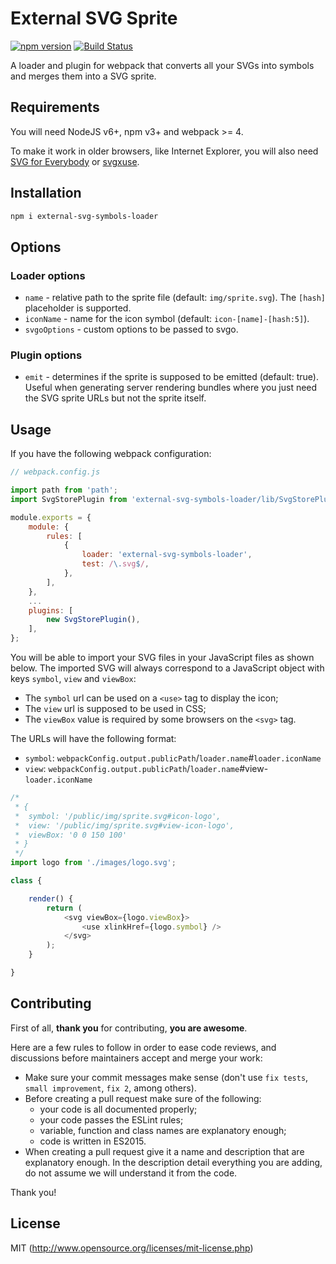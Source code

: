 # External SVG Sprite

[![npm version](https://badge.fury.io/js/external-svg-symbols-loader.svg)](https://badge.fury.io/js/external-svg-symbols-loader)
[![Build Status](https://travis-ci.org/artem-malko/external-svg-symbols-loader.svg?branch=master)](https://travis-ci.org/artem-malko/external-svg-symbols-loader)

A loader and plugin for webpack that converts all your SVGs into symbols and merges them into a SVG sprite.

## Requirements

You will need NodeJS v6+, npm v3+ and webpack >= 4.

To make it work in older browsers, like Internet Explorer, you will also need [SVG for Everybody](https://github.com/jonathantneal/svg4everybody) or [svgxuse](https://github.com/Keyamoon/svgxuse).

## Installation

```bash
npm i external-svg-symbols-loader
```

## Options

### Loader options

- `name` - relative path to the sprite file (default: `img/sprite.svg`). The `[hash]` placeholder is supported.
- `iconName` - name for the icon symbol (default: `icon-[name]-[hash:5]`).
- `svgoOptions` - custom options to be passed to svgo.

### Plugin options

- `emit` - determines if the sprite is supposed to be emitted (default: true). Useful when generating server rendering bundles where you just need the SVG sprite URLs but not the sprite itself.

## Usage

If you have the following webpack configuration:

```js
// webpack.config.js

import path from 'path';
import SvgStorePlugin from 'external-svg-symbols-loader/lib/SvgStorePlugin';

module.exports = {
    module: {
        rules: [
            {
                loader: 'external-svg-symbols-loader',
                test: /\.svg$/,
            },
        ],
    },
    ...
    plugins: [
        new SvgStorePlugin(),
    ],
};
```

You will be able to import your SVG files in your JavaScript files as shown below.
The imported SVG will always correspond to a JavaScript object with keys `symbol`, `view` and `viewBox`:
- The `symbol` url can be used on a `<use>` tag to display the icon;
- The `view` url is supposed to be used in CSS;
- The `viewBox` value is required by some browsers on the `<svg>` tag.

The URLs will have the following format:
- `symbol`: `webpackConfig.output.publicPath`/`loader.name`#`loader.iconName`
- `view`: `webpackConfig.output.publicPath`/`loader.name`#view-`loader.iconName`

```js
/*
 * {
 *  symbol: '/public/img/sprite.svg#icon-logo',
 *  view: '/public/img/sprite.svg#view-icon-logo',
 *  viewBox: '0 0 150 100'
 * }
 */
import logo from './images/logo.svg';

class {

    render() {
        return (
            <svg viewBox={logo.viewBox}>
                <use xlinkHref={logo.symbol} />
            </svg>
        );
    }

}
```

## Contributing

First of all, **thank you** for contributing, **you are awesome**.

Here are a few rules to follow in order to ease code reviews, and discussions before maintainers accept and merge your work:

- Make sure your commit messages make sense (don't use `fix tests`, `small improvement`, `fix 2`, among others).
- Before creating a pull request make sure of the following:
    - your code is all documented properly;
    - your code passes the ESLint rules;
    - variable, function and class names are explanatory enough;
    - code is written in ES2015.
- When creating a pull request give it a name and description that are explanatory enough. In the description detail everything you are adding, do not assume we will understand it from the code.

Thank you!

## License

MIT (http://www.opensource.org/licenses/mit-license.php)
